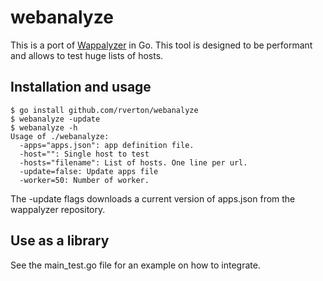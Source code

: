 # webanalyze

This is a port of [Wappalyzer](https://github.com/AliasIO/Wappalyzer) in Go. This tool is designed to be performant and allows to test huge lists of hosts. 

## Installation and usage

    $ go install github.com/rverton/webanalyze
    $ webanalyze -update
    $ webanalyze -h
    Usage of ./webanalyze:
      -apps="apps.json": app definition file.
      -host="": Single host to test
      -hosts="filename": List of hosts. One line per url.
      -update=false: Update apps file
      -worker=50: Number of worker.

The -update flags downloads a current version of apps.json from the wappalyzer repository.

## Use as a library

See the main\_test.go file for an example on how to integrate.
